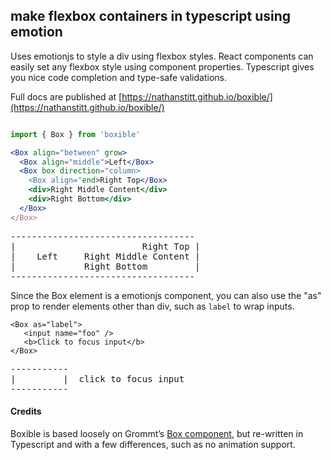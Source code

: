 ## make flexbox containers in typescript using emotion

Uses emotionjs to style a div using flexbox styles.  React components can easily set any flexbox style using component properties.  Typescript gives you nice code completion and type-safe validations.

Full docs are published at [https://nathanstitt.github.io/boxible/](https://nathanstitt.github.io/boxible/)
```jsx

import { Box } from 'boxible'

<Box align="between" grow>
  <Box align="middle">Left</Box>
  <Box box direction="column>
    <Box align="end>Right Top</Box>
    <div>Right Middle Content</div>
    <div>Right Bottom</div>
  </Box>
</Box>
```
<pre>
-----------------------------------
|                        Right Top |
|    Left     Right Middle Content |
|             Right Bottom         |
-----------------------------------
</pre>



Since the Box element is a emotionjs component, you can also use the "as" prop to render elements other than div, such
as `label` to wrap inputs.

```
<Box as="label">
   <input name="foo" />
   <b>Click to focus input</b>
</Box>
```

<pre>
-----------
|         |  click to focus input
-----------
</pre>


#### Credits

Boxible is based loosely on Grommt’s [Box component](https://v2.grommet.io/box), but re-written in Typescript
and with a few differences, such as no animation support.
